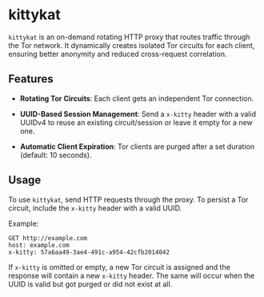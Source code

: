 # kittykat

`kittykat` is an on-demand rotating HTTP proxy that routes traffic through the Tor network.
It dynamically creates isolated Tor circuits for each client, ensuring better anonymity and reduced cross-request correlation.

## Features

  * __Rotating Tor Circuits__: Each client gets an independent Tor connection.

  * __UUID-Based Session Management__: Send a `x-kitty` header with a valid UUIDv4 to reuse an existing circuit/session or leave it empty for a new one.

  * __Automatic Client Expiration__: Tor clients are purged after a set duration (default: 10 seconds).

## Usage

To use `kittykat`, send HTTP requests through the proxy. To persist a Tor circuit, include the `x-kitty` header with a valid UUID.

Example:

```http
GET http://example.com
host: example.com
x-kitty: 57a6aa49-3ae4-491c-a954-42cfb2014042
```

If `x-kitty` is omitted or empty, a new Tor circuit is assigned and the response will contain a new `x-kitty` header.
The same will occur when the UUID is valid but got purged or did not exist at all.
